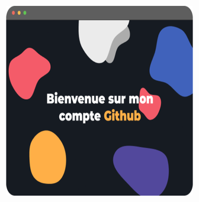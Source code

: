 <p align="center">
  <a href="www.heinezo.github.io" target="_blank"><img src="welcome.png" width="694" height="514"></a>
 </p>
